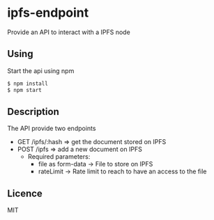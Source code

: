 # ipfs-endpoint
Provide an API to interact with a IPFS node

## Using

Start the api using npm
```js
$ npm install
$ npm start
```

## Description

The API provide two endpoints

- GET /ipfs/:hash => get the document stored on IPFS
- POST /ipfs => add a new document on IPFS
    - Required parameters: 
        - file as form-data -> File to store on IPFS
        - rateLimit -> Rate limit to reach to have an access to the file

## Licence

MIT